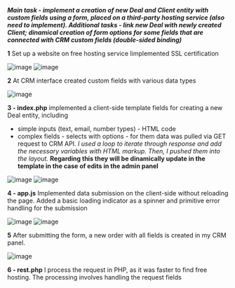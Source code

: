    ***Main task - implement a creation of new Deal and Client entity with custom fields using a form, placed on a third-party hosting service (also need to implement). Additional tasks - link new Deal with newly created Client; dinamical creation of form options for some fields that are connected with CRM custom fields (double-sided binding)***

**1**
Set up a website on free hosting service
Iimplemented SSL certification

![image](https://github.com/voolga/pipedrive-api-integration/assets/88053873/780eefa2-1082-4ec9-b76f-e2943ff9841a)
![image](https://github.com/voolga/pipedrive-api-integration/assets/88053873/3e2a9004-1554-4be6-9522-ddeeb519188b)


**2**
At CRM interface created custom fields with various data types 

![image](https://github.com/voolga/pipedrive-api-integration/assets/88053873/b39cde93-aea4-445a-8e31-66bdb0820067)


**3 - index.php**
implemented a client-side template fields for creating a new Deal entity, including
 - simple inputs (text, email, number types) - HTML code 
 - complex fields - selects with options - for them data was pulled via GET request to CRM API.
   *I used a loop to iterate through response and add the necessary variables with HTML markup. Then, I pushed them into the layout.*
   **Regarding this they will be dinamically update in the template in the case of edits in the admin panel**

![image](https://github.com/voolga/pipedrive-api-integration/assets/88053873/adf0052d-f2b0-420c-b8ad-a51fb6bbd34d)
![image](https://github.com/voolga/pipedrive-api-integration/assets/88053873/38f719fc-4c30-485d-81fe-6f9a29015f64)


**4 - app.js**
Implemented data submission on the client-side without reloading the page. 
Added a basic loading indicator as a spinner and primitive error handling for the submission

![image](https://github.com/voolga/pipedrive-api-integration/assets/88053873/0a5e08fd-e34e-49e8-b914-4ddd11d810f0)
![image](https://github.com/voolga/pipedrive-api-integration/assets/88053873/0d1f33b3-7998-445f-a151-97ca04ebbda0)

**5**
After submitting the form, a new order with all fields is created in my CRM panel. 

![image](https://github.com/voolga/pipedrive-api-integration/assets/88053873/afbef833-8754-4144-bf9c-543b72275beb)

**6 - rest.php**
I process the request in PHP, as it was faster to find free hosting. The processing involves handling the request fields

